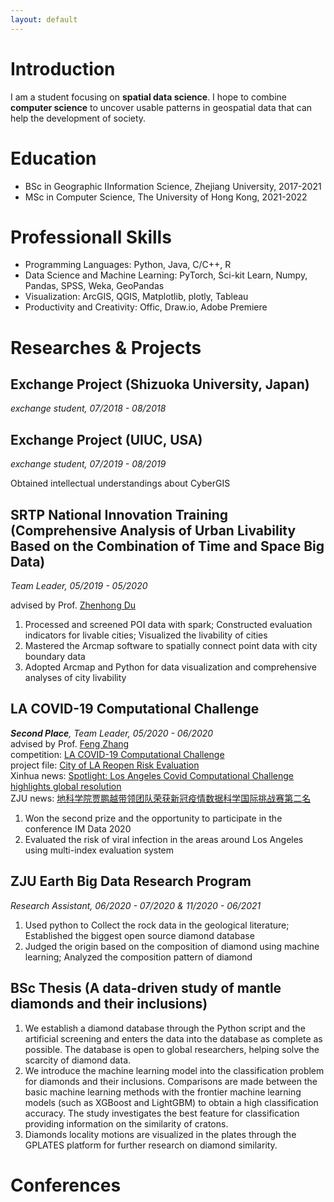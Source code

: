 ```yaml
---
layout: default
---
```

<!-- [Link to another page](./another-page.html). -->

# Introduction

I am a student focusing on **spatial data science**. I hope to combine **computer science** to uncover usable patterns in geospatial data that can help the development of society.

# Education

* BSc in Geographic IInformation Science, Zhejiang University, 2017-2021
* MSc in Computer Science, The University of Hong Kong, 2021-2022

# Professionall Skills

* Programming Languages: Python, Java, C/C++, R
* Data Science and Machine Learning: PyTorch, Sci-kit Learn, Numpy, Pandas, SPSS, Weka, GeoPandas
* Visualization: ArcGIS, QGIS, Matplotlib, plotly, Tableau
* Productivity and Creativity: Offic, Draw.io, Adobe Premiere

# Researches & Projects

## Exchange Project (Shizuoka University, Japan)
_exchange student, 07/2018 - 08/2018_
## Exchange Project (UIUC, USA)
_exchange student, 07/2019 - 08/2019_

Obtained intellectual understandings about CyberGIS
## SRTP National Innovation Training (Comprehensive Analysis of Urban Livability Based on the Combination of Time and Space Big Data)
_Team Leader, 05/2019 - 05/2020_

advised by Prof. [Zhenhong Du](https://person.zju.edu.cn/en/zhenhongzju)

1. Processed and screened POI data with spark; Constructed evaluation indicators for livable cities; Visualized the livability of cities
2. Mastered the Arcmap software to spatially connect point data with city boundary data
3. Adopted Arcmap and Python for data visualization and comprehensive analyses of city livability


## LA COVID-19 Computational Challenge
_**Second Place**, Team Leader, 05/2020 - 06/2020_  
advised by Prof. [Feng Zhang](https://person.zju.edu.cn/en/fengzhang)  
competition: [LA COVID-19 Computational Challenge](https://grmds.org/2020challenge)  
project file: [City of LA Reopen Risk Evaluation](https://grmds.org/node/729)  
Xinhua news: [Spotlight: Los Angeles Covid Computational Challenge highlights global resolution](http://www.xinhuanet.com/english/2020-06/18/c_139147313.htm)  
ZJU news: [地科学院贾鹏越带领团队荣获新冠疫情数据科学国际挑战赛第二名](https://www.zju.edu.cn/2020/0624/c32861a2157945/page.htm)
1. Won the second prize and the opportunity to participate in the conference IM Data 2020
2. Evaluated the risk of viral infection in the areas around Los Angeles using multi-index evaluation system


## ZJU Earth Big Data Research Program
_Research Assistant, 06/2020 - 07/2020 & 11/2020 - 06/2021_
1. Used python to Collect the rock data in the geological literature; Established the biggest open source diamond database
2. Judged the origin based on the composition of diamond using machine learning; Analyzed the composition pattern of diamond


## BSc Thesis (A data-driven study of mantle diamonds and their inclusions)

1. We establish a diamond database through the Python script and the artificial screening and enters the data into the database as complete as possible. The database is open to global researchers, helping solve the scarcity of diamond data.
2. We introduce the machine learning model into the classification problem for diamonds and their inclusions. Comparisons are made between the basic machine learning methods with the frontier machine learning models (such as XGBoost and LightGBM) to obtain a high classification accuracy. The study investigates the best feature for classification providing information on the similarity of cratons.
3. Diamonds locality motions are visualized in the plates through the GPLATES platform for further research on diamond similarity.
## 
# Conferences

